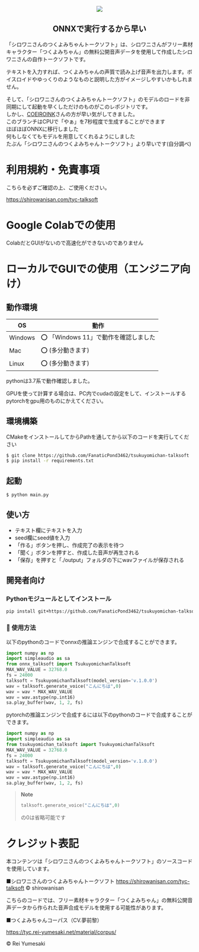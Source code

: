<p align="center">
 <img src="https://user-images.githubusercontent.com/111404437/210527746-2dbeb692-6f4a-41f7-b639-e7f7c19ba539.png">
</p>
<h2 align="center">ONNXで実行するから早い</h2>

「シロワニさんのつくよみちゃんトークソフト」は、シロワニさんがフリー素材キャラクター「つくよみちゃん」の無料公開音声データを使用して作成したシロワニさんの自作トークソフトです。

テキストを入力すれば、つくよみちゃんの声質で読み上げ音声を出力します。ボイスロイドやゆっくりのようなものと説明した方がイメージしやすいかもしれません。

そして、「シロワニさんのつくよみちゃんトークソフト」のモデルのロードを非同期にして起動を早くしただけのものがこのレポジトリです。<br>
しかし、[COEIROINK](https://coeiroink.com/)さんの方が早い気がしてきました。<br>
このブランチはCPUで「やぁ」を7秒程度で生成することができます<br>
ほぼほぼONNXに移行しました<br>
何もしなくてもモデルを用意してくれるようにしました<br>
たぶん「シロワニさんのつくよみちゃんトークソフト」より早いです(自分調べ)
# 利用規約・免責事項

こちらを必ずご確認の上、ご使用ください。

https://shirowanisan.com/tyc-talksoft

# Google Colabでの使用

ColabだとGUIがないので高速化ができないのでありません

# ローカルでGUIでの使用（エンジニア向け）

## 動作環境

| OS      | 動作 |
| ------- | ---------------------------------------------------------- |
| Windows | ⭕ 「Windows 11」で動作を確認しました|
| Mac     | ⭕ (多分動きます) |
| Linux   | ⭕️ (多分動きます) |

pythonは3.7系で動作確認しました。

GPUを使って計算する場合は、PC内でcudaの設定をして、インストールするpytorchをgpu用のものにかえてください。

## 環境構築

CMakeをインストールしてからPathを通してから以下のコードを実行してください
```bash
$ git clone https://github.com/FanaticPond3462/tsukuyomichan-talksoft
$ pip install -r requirements.txt
```

## 起動

```bash
$ python main.py
```

## 使い方

- テキスト欄にテキストを入力
- seed欄にseed値を入力
- 「作る」ボタンを押し、作成完了の表示を待つ
- 「聞く」ボタンを押すと、作成した音声が再生される
- 「保存」を押すと「./output」フォルダの下にwavファイルが保存される

## 開発者向け
### Pythonモジュールとしてインストール
```bash
pip install git+https://github.com/FanaticPond3462/tsukuyomichan-talksoft
```
### 💬 使用方法
以下のpythonのコードでonnxの推論エンジンで合成することができます。
```python:app.py
import numpy as np
import simpleaudio as sa
from onnx_talksoft import TsukuyomichanTalksoft
MAX_WAV_VALUE = 32768.0
fs = 24000
talksoft = TsukuyomichanTalksoft(model_version='v.1.0.0')
wav = talksoft.generate_voice("こんにちは",0)
wav = wav * MAX_WAV_VALUE
wav = wav.astype(np.int16)
sa.play_buffer(wav, 1, 2, fs)
```
pytorchの推論エンジンで合成するには以下のpythonのコードで合成することができます。
```python:app.py
import numpy as np
import simpleaudio as sa
from tsukuyomichan_talksoft import TsukuyomichanTalksoft
MAX_WAV_VALUE = 32768.0
fs = 24000
talksoft = TsukuyomichanTalksoft(model_version='v.1.0.0')
wav = talksoft.generate_voice("こんにちは",0)
wav = wav * MAX_WAV_VALUE
wav = wav.astype(np.int16)
sa.play_buffer(wav, 1, 2, fs)
```
> **Note**
>```python
> talksoft.generate_voice("こんにちは",0)
>```
> の0は省略可能です
# クレジット表記

本コンテンツは「シロワニさんのつくよみちゃんトークソフト」のソースコードを使用しています。

■シロワニさんのつくよみちゃんトークソフト
https://shirowanisan.com/tyc-talksoft
© shirowanisan

こちらのコードでは、フリー素材キャラクター「つくよみちゃん」の無料公開音声データから作られた音声合成モデルを使用する可能性があります。

■つくよみちゃんコーパス（CV.夢前黎）

https://tyc.rei-yumesaki.net/material/corpus/

© Rei Yumesaki
